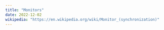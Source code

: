 ```yaml
---
title: "Monitors"
date: 2022-12-02
wikipedia: "https://en.wikipedia.org/wiki/Monitor_(synchronization)"
---
```

